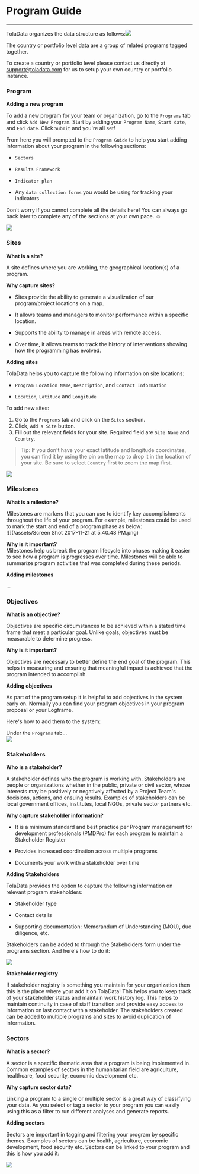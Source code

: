 # Program Guide

---

TolaData organizes the data structure as follows:![](https://lh6.googleusercontent.com/bwSILTkbduz5k-J306Xz2yn7YbL5VCYMCSNsrjglnWkfjm8Tt1xwLXlStAH6UYO2IHLB7iE2S8tqMl3YozH6zNJe-To86Tv_oOXXBnG-YSNen6Z_UuLLFBMBax6Xk66ZCBsNYejo)

The country or portfolio level data are a group of related programs tagged together.

To create a country or portfolio level please contact us directly at [support@toladata.com](mailto:support@toladata.com) for us to setup your own country or portfolio instance.

### Program

**Adding a new program**

To add a new program for your team or organization, go to the `Programs` tab and click `Add New Program`. Start by adding your `Program Name`, `Start date`, and `End date`. Click `Submit` and you're all set!

From here you will prompted to the `Program Guide` to help you start adding information about your program in the following sections:

* `Sectors`

* `Results Framework`

* `Indicator plan`

* Any `data collection forms` you would be using for tracking your indicators

Don’t worry if you cannot complete all the details here! You can always go back later to complete any of the sections at your own pace. :relaxed:

![](https://lh6.googleusercontent.com/nwgMBMy9LuyjIRLXt22PYP86kJ71q6ppFq1HNqdnJkowN_TN9TacJ2v0sdCywtF6rf12QMUWb6YKNie9Mq0wk6-HWVNWM_TJGJuQ7iMY44YpGS4Beit6g8_A3fME7IcOc5Mqsbrp)

### Sites

**What is a site?**

A site defines where you are working, the geographical location\(s\) of a program.

**Why capture sites?**

* Sites provide the ability to generate a visualization of our program/project locations on a map.

* It allows teams and managers to monitor performance within a specific location.

* Supports the ability to manage in areas with remote access.

* Over time, it allows teams to track the history of interventions showing how the programming has evolved.

**Adding sites**

TolaData helps you to capture the following information on site locations:

* `Program Location Name`, `Description`, and `Contact Information`

* `Location`, `Latitude` and `Longitude`

To add new sites:

1. Go to the `Programs` tab and click on the `Sites` section.
2. Click, `Add a Site` button.
3. Fill out the relevant fields for your site. Required field are `Site Name` and `Country`.

> Tip: If you don't have your exact latitude and longitude coordinates, you can find it by using the pin on the map to drop it in the location of your site. Be sure to select `Country` first to zoom the map first.

![](https://lh3.googleusercontent.com/Zv4REHSnJATPJBToNd_4uilBn_HZEfH4Hyr8zI6xEMhmTSH8W4iCoToBdpGeWC2h9w-an8H3dT5QkwcVC1Hc-or9SYn_0-GSPwWv2qyZ3ulRvJ1mRzhOHhEpCMk9EFLu1mzFEK_5)

### Milestones

**What is a milestone?**

Milestones are markers that you can use to identify key accomplishments throughout the life of your program. For example, milestones could be used to mark the start and end of a program phase as below:  
![](/assets/Screen Shot 2017-11-21 at 5.40.48 PM.png)

**Why is it important?**  
Milestones help us break the program lifecycle into phases making it easier to see how a program is progresses over time. Milestones will be able to summarize program activities that was completed during these periods.

**Adding milestones**

...

### Objectives

**What is an objective?**

Objectives are specific circumstances to be achieved within a stated time frame that meet a particular goal. Unlike goals, objectives must be measurable to determine progress.

**Why is it important?**

Objectives are necessary to better define the end goal of the program. This helps in measuring and ensuring that meaningful impact is achieved that the program intended to accomplish.

**Adding objectives**

As part of the program setup it is helpful to add objectives in the system early on. Normally you can find your program objectives in your program proposal or your Logframe.

Here's how to add them to the system:

Under the `Programs` tab...  
![](https://lh4.googleusercontent.com/H2nEAyk9U8RAQQ9VA-7rt8nEGfSw0JkRF_iuuwdTgyR0sih3TYe2yu9L6itUxOILAMXdptWvPfuHDsTMyHgjs19enbSpO9z-g1FEuX3FuNqWaka0bEu3lH7qqo_yT0p0846xofJ6)

### **Stakeholders**

**Who is a stakeholder?**

A stakeholder defines who the program is working with. Stakeholders are people or organizations whether in the public, private or civil sector, whose interests may be positively or negatively affected by a Project Team's decisions, actions, and ensuing results. Examples of stakeholders can be local government offices, institutes, local NGOs, private sector partners etc.

**Why capture stakeholder information?**

* It is a minimum standard and best practice per Program management for development professionals \(PMDPro\) for each program to maintain a Stakeholder Register

* Provides increased coordination across multiple programs

* Documents your work with a stakeholder over time

**Adding Stakeholders**

TolaData provides the option to capture the following information on relevant program stakeholders:

* Stakeholder type

* Contact details

* Supporting documentation: Memorandum of Understanding \(MOU\), due diligence, etc.

Stakeholders can be added to through the Stakeholders form under the programs section. And here's how to do it:

![](https://lh4.googleusercontent.com/dzpRUgUg291pH6he-W6mzw5tli9fd0ttl9gj3fOJgyp7qnn39Uy6ne5XGPki5QQTejNXuyswTgtxW1lqNu7ZalmOmocMiV7l8Xg0kt5rxydlvkNukTy65WIRpxes8sxWhm2YMwsU)

**Stakeholder registry**

If stakeholder registry is something you maintain for your organization then this is the place where your add it on TolaData! This helps you to keep track of your stakeholder status and maintain work history log. This helps to maintain continuity in case of staff transition and provide easy access to information on last contact with a stakeholder. The stakeholders created can be added to multiple programs and sites to avoid duplication of information.

### Sectors

**What is a sector?**

A sector is a specific thematic area that a program is being implemented in. Common examples of sectors in the humanitarian field are agriculture, healthcare, food security, economic development etc.

**Why capture sector data?**

Linking a program to a single or multiple sector is a great way of classifying your data. As you select or tag a sector to your program you can easily using this as a filter to run different analyses and generate reports.

**Adding sectors**

Sectors are important in tagging and filtering your program by specific themes. Examples of sectors can be health, agriculture, economic development, food security etc. Sectors can be linked to your program and this is how you add it:

![](https://lh6.googleusercontent.com/kQqDewbVqBwlWS-ZOjYqvJo4dHzKdSI336F66uOB--4WRJqkl3a5WNVGy_arjzQ6NsvUzZh_wwjze2LEWA6dQjt8gnUTN_ChTeLja9a7iyLdeL_6_nrEwUwhke_dLnCg_LCVez22)

